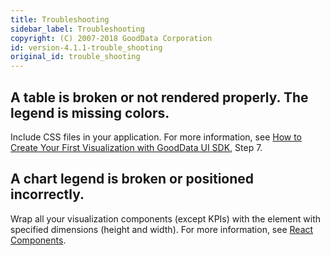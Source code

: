 ```yaml
---
title: Troubleshooting
sidebar_label: Troubleshooting
copyright: (C) 2007-2018 GoodData Corporation
id: version-4.1.1-trouble_shooting
original_id: trouble_shooting
---
```


## A table is broken or not rendered properly. The legend is missing colors.

Include CSS files in your application. For more information, see [How to Create Your First Visualization with GoodData UI SDK](02_start__no_boilerplate.md), Step 7.

## A chart legend is broken or positioned incorrectly. 

Wrap all your visualization components \(except KPIs\) with the element with specified dimensions \(height and width\). For more information, see [React Components](react_components.md).
